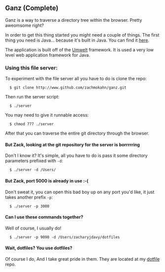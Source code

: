 ## Ganz (Complete)

Ganz is a way to traverse a directory tree within the browser. Pretty
aweomsome right?

In order to get this thing started you might need a couple of things. The first
thing you need is Java... because it's built in Java. You can find it
[here](http://www.oracle.com/technetwork/java/javase/downloads/jdk8-downloads-2133151.html).

The application is built off of the
[Umwelt](http://www.github.com/zachmokahn/umwelt) framework. It is used a very
low level web application framework for Java.

### Using this file server:
To experiment with the file server all you have to do is clone the repo:
```
  $ git clone http://www.github.com/zachmokahn/ganz.git
```

Then run the server script:
```
  $ ./server
```

You may need to give it runnable access:
```
  $ chmod 777 ./server
```

After that you can traverse the entire git directory through the browser.

#### But Zack, looking at the git repository for the server is borrrrring

Don't I know it? It's simple, all you have to do is pass it some directory
parameters prefixed with ``` -d ```:
```
  $ ./server -d /Users/
```

#### But Zack, port 5000 is already in use :-(
Don't sweat it, you can open this bad boy up on any port you'd like, it just
takes another prefix ``` -p ```:
```
  $ ./server -p 3000
```


#### Can I use these commands together?
Well of course, I usually do!
```
  $ ./server -p 9090 -d /Users/zacharyjdavy/dotfiles
```

#### Wait, dotfiles? You use dotfiles?
Of course I do, And I take great pride in them. They are located at my
[dotfile](http://www.github.com/zachmokahn/dotfiles) repo.

